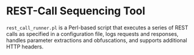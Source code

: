 # REST-Call Sequencing Tool

`rest_call_runner.pl` is a Perl-based script that executes a series of REST calls as specified in a configuration file, logs requests and responses, handles parameter extractions and obfuscations, and supports additional HTTP headers.

